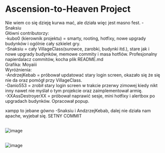 # Ascension-to-Heaven Project
Nie wiem co się dzieję kurwa mać, ale działa więc jest masno fest. - Snaksiu
<br>Główni contributorzy: 
<br> -kubo0 (kierownik projektu) = smarty, rooting, hotfixy, nowe upgrady budynków i ogólnie cały szkielet gry. 
<br> -Snaksiu = cały VillageClass(surowce, zarobki, budynki itd.), stare jak i nowe upgrady budynków, memowe commity i masa hotfiów. Profesjonalny napierdalacz commitów, kocha plik README.md
<br>Grafika: Moyaiii
<br>Wyróżnienia: 
<br> -AndrzejKebab = próbował updatować stary login screen, okazało się że się nie da oraz pomógł przy VillageClass.
<br> -Danio553 = zrobił stary login screen w trakcie przerwy zimowej kiedy nikt inny nawet nie myślał o tym projekcie oraz zaimplementował armię.
<br> -XXAssDestroyerXX = próbował naprawić sesje, mini hotfixy i alertbox po upgradach budynków. Opracował popup.

xampp to jebane gówno -Snaksiu i AndzrzejKebab, dalej nie działa nam apache, wyjebał się.
SETNY COMMIT


<br>![image](https://media.discordapp.net/attachments/605856223983566848/850490878703173662/E29x8J2VoAAUf3s.png)

<br>![image](https://media.discordapp.net/attachments/754922281632923739/828609077046804550/826994229351284756.gif)
